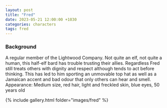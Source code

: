 ```yaml
---
layout: post
title: "Fred"
date: 2023-05-21 12:00:00 +1030
categories: characters
tags: fred
---
```

### Background
A regular member of the Lightwood Company. Not quite an elf, not quite a human, this half-elf bard has trouble trusting their allies. Regardless Fred still treats others with dignity and respect although tends to act before thinking. This has led to him sporting an unmovable top hat as well as a Jamaican accent and bad odour that only others can hear and smell. 
Appearance: Medium size, red hair, light and freckled skin, blue eyes, 50 years old

{% include gallery.html folder="images/fred" %}